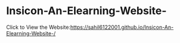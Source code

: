 # Insicon-An-Elearning-Website-
Click to View the Website:https://sahil6122001.github.io/Insicon-An-Elearning-Website-/
